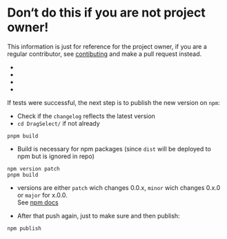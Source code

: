 
# Don‘t do this if you are not project owner!

This information is just for reference for the project owner,
if you are a regular contributor, see [contibuting](../CONTRIBUTING.md) and make a pull request instead.

-
-
-
-


If tests were successful, the next step is to publish the new version on `npm`:

- Check if the `changelog` reflects the latest version
- `cd DragSelect/` if not already

```
pnpm build
```
- Build is necessary for npm packages (since `dist` will be deployed to npm but is ignored in repo)

```
npm version patch
pnpm build
```
- versions are either `patch` wich changes 0.0.x, `minor` wich changes 0.x.0 or `major` for x.0.0.  
  See [npm docs](https://docs.npmjs.com/getting-started/publishing-npm-packages)  

- After that push again, just to make sure and then publish:
```
npm publish
```
